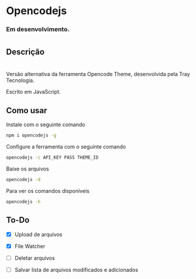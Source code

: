# Opencodejs

### Em desenvolvimento.

#

## Descrição

#

Versão alternativa da ferramenta Opencode Theme, desenvolvida pela Tray Tecnologia.

Escrito em JavaScript.

## Como usar

Instale com o seguinte comando

```bash
npm i opencodejs -g
```

Configure a ferramenta com o seguinte comando

```bash
opencodejs -c API_KEY PASS THEME_ID
```

Baixe os arquivos

```bash
opencodejs -d
```

Para ver os comandos disponíveis

```bash
opencodejs -h
```

## To-Do

- [x] Upload de arquivos

- [x] File Watcher

- [ ] Deletar arquivos

- [ ] Salvar lista de arquivos modificados e adicionados
